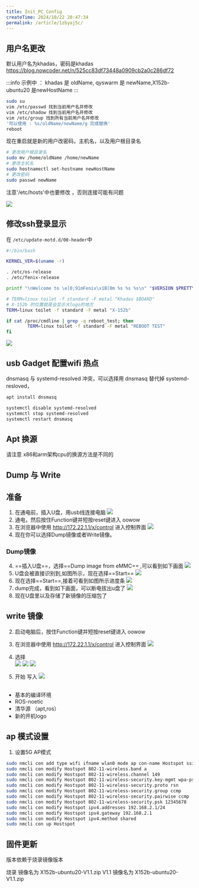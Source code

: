 ```yaml
---
title: Init_PC_Config
createTime: 2024/10/22 20:47:34
permalink: /article/1zbyaj5c/
---
```


## 用户名更改

默认用户名为khadas，密码是khadas
https://blog.nowcoder.net/n/525cc83df73448a0909cb2a0c286df72

:::info
示例中 ： khadas 是 oldName, qyswarm 是 newName,X152b-ubuntu20 是newHostName
:::

```bash
sudo su
vim /etc/passwd 找到当前用户名并修改
vim /etc/shadow 找到当前用户名并修改
vim /etc/group 找到所有当前用户名并修改
'可以使用 : %s/oldName/newName/g 完成替换'
reboot
```
现在重启就是新的用户改密码，主机名，以及用户根目录名
```bash
# 更改用户根目录名
sudo mv /home/oldName /home/newName
# 更改主机名
sudo hostnamectl set-hostname newHostName
# 更改密码
sudo passwd newName
```
注意'/etc/hosts'中也要修改 ，否则连接可能有问题

![](https://emnavi-doc-img.oss-cn-beijing.aliyuncs.com/hyaline_kb/X152b/image_20241022210055.png)

## 修改ssh登录显示

在 `/etc/update-motd.d/00-header`中
```bash
#!/bin/bash

KERNEL_VER=$(uname -r)

. /etc/os-release
. /etc/fenix-release

printf "\nWelcome to \e[0;91mFenix\x1B[0m %s %s %s\n" "$VERSION $PRETTY_NAME Linux $KERNEL_VER"

# TERM=linux toilet -f standard -F metal "Khadas $BOARD"
# X-152b 的位置就是会显示大logo的地方
TERM=linux toilet -f standard -F metal "X-152b"

if cat /proc/cmdline | grep -q reboot_test; then
        TERM=linux toilet -f standard -F metal "REBOOT TEST"
fi
```
![](https://emnavi-doc-img.oss-cn-beijing.aliyuncs.com/hyaline_kb/X152b/image_20241022210128.png)




## usb Gadget 配置wifi 热点

dnsmasq 与 systemd-resolved 冲突，可以选择用 dnsmasq 替代掉 systemd-resloved，

```bash
apt install dnsmasq
```

```bash
systemctl disable systemd-resolved
systemctl stop systemd-resolved
systemctl restart dnsmasq
```


## Apt 换源
请注意 x86和arm架构cpu的换源方法是不同的

## Dump 与 Write 
## 准备
1. 在通电前，插入U盘，用usb线连接电脑
    ![](https://emnavi-doc-img.oss-cn-beijing.aliyuncs.com/hyaline_kb/X152b/dump-write/image_20241022210357.png)
2. 通电，然后按住Function键并短按reset键进入 oowow
3. 在浏览器中使用 http://172.22.1.1/x/control  进入控制界面
    ![](https://emnavi-doc-img.oss-cn-beijing.aliyuncs.com/hyaline_kb/X152b/dump-write/image_20241022233636.png) 
4. 现在你可以选择Dump镜像或者Write镜像。   
### Dump镜像

4. ==插入U盘==，选择==Dump image from eMMC== ,可以看到如下画面
    ![](https://emnavi-doc-img.oss-cn-beijing.aliyuncs.com/hyaline_kb/X152b/dump-write/image_20241022233817.png)
5. U盘会被直接识别到,如图所示，现在选择==Start==
    ![](https://emnavi-doc-img.oss-cn-beijing.aliyuncs.com/hyaline_kb/X152b/dump-write/image_20241022233922.png)
6. 现在选择==Start==,接着可看到如图所示进度条
    ![](https://emnavi-doc-img.oss-cn-beijing.aliyuncs.com/hyaline_kb/X152b/dump-write/image_20241022234108.png)
7. dump完成，看到如下画面，可以断电拔出u盘了
    ![](https://emnavi-doc-img.oss-cn-beijing.aliyuncs.com/hyaline_kb/X152b/dump-write/image_20241022234827.png)
8. 现在U盘里以及存储了新镜像的压缩包了

## write 镜像

2. 启动电脑后，按住Function键并短按reset键进入 oowow    
3. 在浏览器中使用 http://172.22.1.1/x/control  进入控制界面
    ![](https://emnavi-doc-img.oss-cn-beijing.aliyuncs.com/hyaline_kb/X152b/dump-write/image_20241022233636.png)
4. 选择    
    ![](https://emnavi-doc-img.oss-cn-beijing.aliyuncs.com/hyaline_kb/X152b/dump-write/image_20241022210900.png)
    ![](https://emnavi-doc-img.oss-cn-beijing.aliyuncs.com/hyaline_kb/X152b/dump-write/image_20241022210940.png)
    ![](https://emnavi-doc-img.oss-cn-beijing.aliyuncs.com/hyaline_kb/X152b/dump-write/image_20241022211121.png)

4. 开始 写入
    ![](https://emnavi-doc-img.oss-cn-beijing.aliyuncs.com/hyaline_kb/X152b/dump-write/image_20241022211209.png)


##

- 基本的编译环境
- ROS-noetic
- 清华源 （apt,ros）
- 新的开机logo



## ap 模式设置
1. 设置5G AP模式
```bash
sudo nmcli con add type wifi ifname wlan0 mode ap con-name Hostspot ssid khadas_ap_5G
sudo nmcli con modify Hostspot 802-11-wireless.band a
sudo nmcli con modify Hostspot 802-11-wireless.channel 149
sudo nmcli con modify Hostspot 802-11-wireless-security.key-mgmt wpa-psk
sudo nmcli con modify Hostspot 802-11-wireless-security.proto rsn
sudo nmcli con modify Hostspot 802-11-wireless-security.group ccmp
sudo nmcli con modify Hostspot 802-11-wireless-security.pairwise ccmp
sudo nmcli con modify Hostspot 802-11-wireless-security.psk 12345678
sudo nmcli con modify Hostspot ipv4.addresses 192.168.2.1/24
sudo nmcli con modify Hostspot ipv4.gateway 192.168.2.1
sudo nmcli con modify Hostspot ipv4.method shared
sudo nmcli con up Hostspot
```


## 固件更新
版本依赖于烧录镜像版本

烧录
镜像名为 X152b-ubuntu20-V1.1.zip
V1.1
镜像名为 X152b-ubuntu20-V1.1.zip